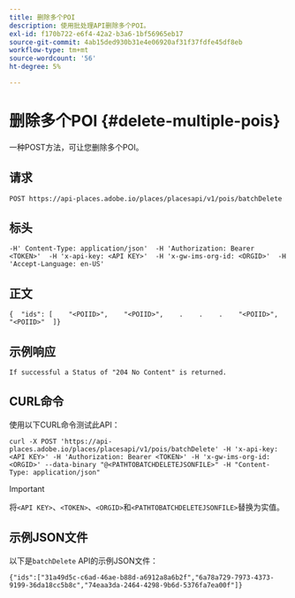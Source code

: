 ```yaml
---
title: 删除多个POI
description: 使用批处理API删除多个POI。
exl-id: f170b722-e6f4-42a2-b3a6-1bf56965eb17
source-git-commit: 4ab15ded930b31e4e06920af31f37fdfe45df8eb
workflow-type: tm+mt
source-wordcount: '56'
ht-degree: 5%

---
```


# 删除多个POI {#delete-multiple-pois}

一种POST方法，可让您删除多个POI。

## 请求

```text
POST https://api-places.adobe.io/places/placesapi/v1/pois/batchDelete
```

## 标头

```text
-H' Content-Type: application/json'  -H 'Authorization: Bearer <TOKEN>'  -H 'x-api-key: <API KEY>'  -H 'x-gw-ims-org-id: <ORGID>'  -H 'Accept-Language: en-US'
```

## 正文

```text
{  "ids": [    "<POIID>",    "<POIID>",    .    .    .    "<POIID>",    "<POIID>"  ]}
```

## 示例响应

```text
If successful a Status of "204 No Content" is returned.
```

## CURL命令

使用以下CURL命令测试此API：

```text
curl -X POST 'https://api-places.adobe.io/places/placesapi/v1/pois/batchDelete' -H 'x-api-key: <API KEY>' -H 'Authorization: Bearer <TOKEN>' -H 'x-gw-ims-org-id: <ORGID>' --data-binary "@<PATHTOBATCHDELETEJSONFILE>" -H "Content-Type: application/json"
```

>[!IMPORTANT]
>
>将`<API KEY>`、`<TOKEN>`、`<ORGID>`和`<PATHTOBATCHDELETEJSONFILE>`替换为实值。

## 示例JSON文件

以下是`batchDelete` API的示例JSON文件：

```text
{​"ids":["31a49d5c-c6ad-46ae-b88d-a6912a8a6b2f","6a78a729-7973-4373-9199-36da18cc5b8c","74eaa3da-2464-4298-9b6d-5376fa7ea00f"]​}
```
